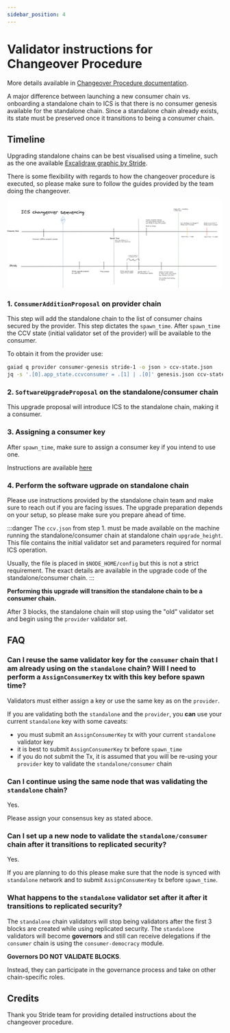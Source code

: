 ```yaml
---
sidebar_position: 4
---
```


# Validator instructions for Changeover Procedure

More details available in [Changeover Procedure documentation](../consumer-development/changeover-procedure.md).

A major difference between launching a new consumer chain vs. onboarding a standalone chain to ICS is that there is no consumer genesis available for the standalone chain. Since a standalone chain already exists, its state must be preserved once it transitions to being a consumer chain.

## Timeline

Upgrading standalone chains can be best visualised using a timeline, such as the one available [Excalidraw graphic by Stride](https://app.excalidraw.com/l/9UFOCMAZLAI/5EVLj0WJcwt).

There is some flexibility with regards to how the changeover procedure is executed, so please make sure to follow the guides provided by the team doing the changeover.

![Standalone to consumer transition timeline](../../figures/ics_changeover_timeline_stride.png?raw=true)

### 1. `ConsumerAdditionProposal` on provider chain

This step will add the standalone chain to the list of consumer chains secured by the provider.
This step dictates the `spawn_time`. After `spawn_time` the CCV state (initial validator set of the provider) will be available to the consumer.

To obtain it from the provider use:
```bash
gaiad q provider consumer-genesis stride-1 -o json > ccv-state.json
jq -s '.[0].app_state.ccvconsumer = .[1] | .[0]' genesis.json ccv-state.json > ccv.json
```

### 2. `SoftwareUpgradeProposal` on the standalone/consumer chain

This upgrade proposal will introduce ICS to the standalone chain, making it a consumer.

### 3. Assigning a consumer key

After `spawn_time`, make sure to assign a consumer key if you intend to use one.

Instructions are available [here](../features/key-assignment.md)

### 4. Perform the software ugprade on standalone chain

Please use instructions provided by the standalone chain team and make sure to reach out if you are facing issues.
The upgrade preparation depends on your setup, so please make sure you prepare ahead of time.

:::danger
The `ccv.json` from step 1. must be made available on the machine running the standalone/consumer chain at standalone chain `upgrade_height`. This file contains the initial validator set and parameters required for normal ICS operation.

Usually, the file is placed in `$NODE_HOME/config` but this is not a strict requirement. The exact details are available in the upgrade code of the standalone/consumer chain.
:::

**Performing this upgrade will transition the standalone chain to be a consumer chain.**

After 3 blocks, the standalone chain will stop using the "old" validator set and begin using the `provider` validator set.

## FAQ

### Can I reuse the same validator key for the `consumer` chain that I am already using on the `standalone` chain? Will I need to perform a `AssignConsumerKey` tx with this key before spawn time?

Validators must either assign a key or use the same key as on the `provider`.

If you are validating both the `standalone` and the `provider`, you **can** use your current `standalone` key with some caveats:
* you must submit an `AssignConsumerKey` tx with your current `standalone` validator key
* it is best to submit `AssignConsumerKey` tx before `spawn_time`
* if you do not submit the Tx, it is assumed that you will be re-using your `provider` key to validate the `standalone/consumer` chain

### Can I continue using the same node that was validating the `standalone` chain?

Yes.

Please assign your consensus key as stated aboce.

### Can I set up a new node to validate the `standalone/consumer` chain after it transitions to replicated security?

Yes.

If you are planning to do this please make sure that the node is synced with `standalone` network and to submit `AssignConsumerKey` tx before `spawn_time`.


###  What happens to the `standalone` validator set after it after it transitions to replicated security?

The `standalone` chain validators will stop being validators after the first 3 blocks are created while using replicated security. The `standalone` validators will become **governors** and still can receive delegations if the `consumer` chain is using the `consumer-democracy` module.

**Governors DO NOT VALIDATE BLOCKS**.

Instead, they can participate in the governance process and take on other chain-specific roles.

## Credits
Thank you Stride team for providing detailed instructions about the changeover procedure.
